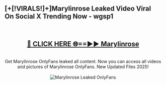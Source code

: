<h2>[+[!VIRALS!]+]Marylinrose Leaked Video Viral On Social X Trending Now - wgsp1</h2>
<br>
<div align="center">
<h2><a href="https://libra.edu.pl?Marylinrose" rel="nofollow">🔴 CLICK HERE 🌐==►► Marylinrose</a></h2>
<br>
Get Marylinrose OnlyFans leaked all content. Now you can access all videos and pictures of Marylinrose OnlyFans. New Updated Files 2025!
<br>
<br>
<a href="https://libra.edu.pl?Marylinrose" rel="nofollow" data-target="animated-image.originalLink"><img src="https://i.ibb.co.com/WyWwxjT/player-gif2.gif" alt="Marylinrose Leaked OnlyFans" style="max-width: 100%; display: inline-block;" data-target="animated-image.originalImage"></a>
</div>
<br>